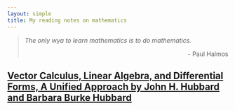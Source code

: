 ```yaml
---
layout: simple
title: My reading notes on mathematics
---
```


> *The only wya to learn mathematics is to do mathematics.*
> 
><p align="right">- Paul Halmos</p>


## [Vector Calculus, Linear Algebra, and Differential Forms, A Unified Approach by John H. Hubbard and Barbara Burke Hubbard](/study/Mathematics/reading_notes/Vector_Calculus_Linear_Algebra_and_Differential_Forms)